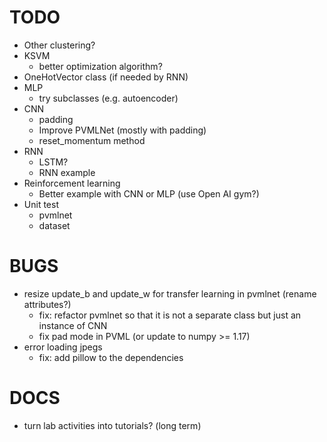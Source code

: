 TODO
====
- Other clustering?
- KSVM
  + better optimization algorithm?
- OneHotVector class (if needed by RNN)
- MLP
  + try subclasses (e.g. autoencoder)
- CNN
  + padding
  + Improve PVMLNet (mostly with padding)
  + reset_momentum method
- RNN
  + LSTM?
  + RNN example
- Reinforcement learning
  + Better example with CNN or MLP (use Open AI gym?)
- Unit test
  + pvmlnet
  + dataset

BUGS
====
- resize update_b and update_w for transfer learning in pvmlnet (rename attributes?)
  + fix: refactor pvmlnet so that it is not a separate class but just
    an instance of CNN
  + fix pad mode in PVML (or update to numpy >= 1.17)
- error loading jpegs
  + fix: add pillow to the dependencies


DOCS
====
- turn lab activities into tutorials?  (long term)
